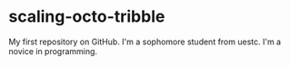 # scaling-octo-tribble
My first repository on GitHub.
I'm a sophomore student from uestc. I'm a novice in programming.
